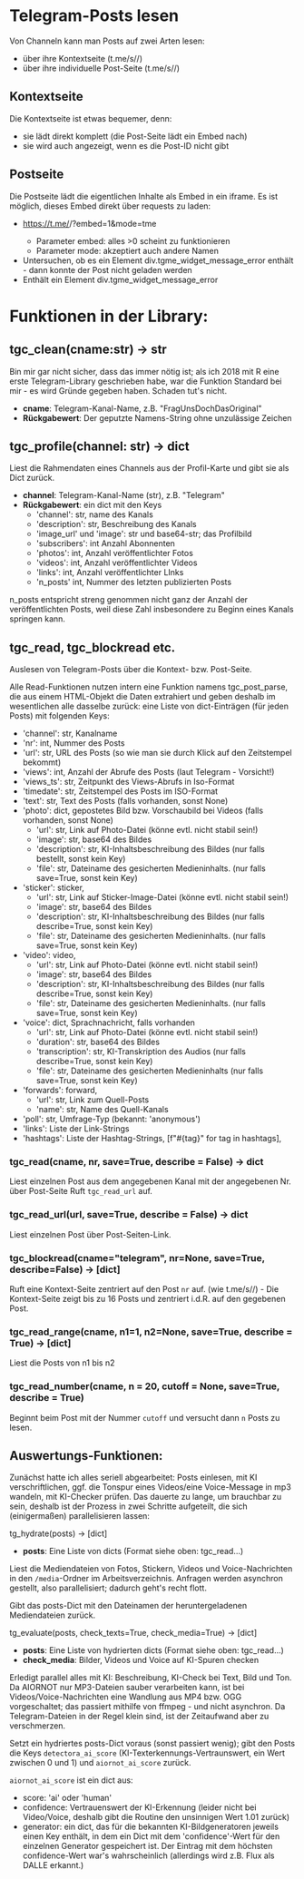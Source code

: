 # Telegram-Posts lesen


Von Channeln kann man Posts auf zwei Arten lesen: 

- über ihre Kontextseite (t.me/s/<channel>/<id>)
- über ihre individuelle Post-Seite (t.me/s/<channel>/<id>)

## Kontextseite


Die Kontextseite ist etwas bequemer, denn: 
- sie lädt direkt komplett (die Post-Seite lädt ein Embed nach)
- sie wird auch angezeigt, wenn es die Post-ID nicht gibt


## Postseite


Die Postseite lädt die eigentlichen Inhalte als Embed in ein iframe. Es ist möglich, dieses Embed direkt über requests zu laden: 
- https://t.me/<channel>/<id>?embed=1&mode=tme
  - Parameter embed: alles >0 scheint zu funktionieren
  - Parameter mode: akzeptiert auch andere Namen
- Untersuchen, ob es ein Element div.tgme_widget_message_error enthält - dann konnte der Post nicht geladen werden
- Enthält ein Element div.tgme_widget_message_error

<div class="tgme_widget_message text_not_supported_wrap js-widget_message" data-post="telegram/361" data-view="eyJjIjotMTAwNTY0MDg5MiwicCI6MzYxLCJ0IjoxNzM1OTQxNTY5LCJoIjoiOGJmNWMzZDM1OTE0Y2I1NTMyIn0" data-peer="c1005640892_-6044378432856379164" data-peer-hash="556f33b85ddb50a1e1" data-post-id="361">

# Funktionen in der Library:

## tgc_clean(cname:str) -> str

Bin mir gar nicht sicher, dass das immer nötig ist; als ich 2018 mit R eine erste Telegram-Library geschrieben
habe, war die Funktion Standard bei mir - es wird Gründe gegeben haben. Schaden tut's nicht. 

* **cname**: Telegram-Kanal-Name, z.B. "FragUnsDochDasOriginal"
* **Rückgabewert**: Der geputzte Namens-String ohne unzulässige Zeichen 


## tgc_profile(channel: str) -> dict

Liest die Rahmendaten eines Channels aus der Profil-Karte und gibt sie als Dict zurück. 

* **channel**: Telegram-Kanal-Name (str), z.B. "Telegram"
* **Rückgabewert**: ein dict mit den Keys
  * 'channel': str, name des Kanals
  * 'description': str, Beschreibung des Kanals
  * 'image_url' und 'image': str und base64-str; das Profilbild
  * 'subscribers': int Anzahl Abonnenten
  * 'photos': int, Anzahl veröffentlichter Fotos
  * 'videos': int, Anzahl veröffentlichter Videos
  * 'links': int, Anzahl veröffentlichter LInks
  * 'n_posts' int, Nummer des letzten publizierten Posts
  
n_posts entspricht streng genommen nicht ganz der Anzahl der veröffentlichten Posts, weil diese Zahl insbesondere zu Beginn eines Kanals springen kann. 

## tgc_read, tgc_blockread etc. 

Auslesen von Telegram-Posts über die Kontext- bzw. Post-Seite. 

Alle Read-Funktionen nutzen intern eine Funktion namens tgc_post_parse, die aus einem HTML-Objekt die Daten extrahiert und geben deshalb im wesentlichen alle dasselbe zurück: eine Liste von dict-Einträgen (für jeden Posts) mit folgenden Keys: 

  * 'channel': str, Kanalname
  * 'nr': int, Nummer des Posts
  * 'url': str, URL des Posts (so wie man sie durch Klick auf den Zeitstempel bekommt)
  * 'views': int, Anzahl der Abrufe des Posts (laut Telegram - Vorsicht!)
  * 'views_ts': str, Zeitpunkt des Views-Abrufs in Iso-Format
  * 'timedate': str, Zeitstempel des Posts im ISO-Format
  * 'text': str, Text des Posts (falls vorhanden, sonst None)
  * 'photo': dict, gepostetes Bild bzw. Vorschaubild bei Videos (falls vorhanden, sonst None)
    * 'url': str, Link auf Photo-Datei (könne evtl. nicht stabil sein!)
    * 'image': str, base64 des Bildes
    * 'description': str, KI-Inhaltsbeschreibung des Bildes (nur falls bestellt, sonst kein Key)
    * 'file': str, Dateiname des gesicherten Medieninhalts. (nur falls save=True, sonst kein Key)
  * 'sticker': sticker,
    * 'url': str, Link auf Sticker-Image-Datei (könne evtl. nicht stabil sein!)
    * 'image': str, base64 des Bildes
    * 'description': str, KI-Inhaltsbeschreibung des Bildes (nur falls describe=True, sonst kein Key)
    * 'file': str, Dateiname des gesicherten Medieninhalts. (nur falls save=True, sonst kein Key)
  * 'video': video,
    * 'url': str, Link auf Photo-Datei (könne evtl. nicht stabil sein!)
    * 'image': str, base64 des Bildes
    * 'description': str, KI-Inhaltsbeschreibung des Bildes (nur falls describe=True, sonst kein Key)
    * 'file': str, Dateiname des gesicherten Medieninhalts. (nur falls save=True, sonst kein Key)
  * 'voice': dict, Sprachnachricht, falls vorhanden
    * 'url': str, Link auf Photo-Datei (könne evtl. nicht stabil sein!)
    * 'duration': str, base64 des Bildes
    * 'transcription': str, KI-Transkription des Audios (nur falls describe=True, sonst kein Key)
    * 'file': str, Dateiname des gesicherten Medieninhalts (nur falls save=True, sonst kein Key) 
  * 'forwards': forward,
    * 'url': str, Link zum Quell-Posts
    * 'name': str, Name des Quell-Kanals
  * 'poll': str, Umfrage-Typ (bekannt: 'anonymous') 
  * 'links': Liste der Link-Strings
  * 'hashtags': Liste der Hashtag-Strings, [f"#{tag}" for tag in hashtags],

### tgc_read(cname, nr, save=True, describe = False) -> dict
Liest einzelnen Post aus dem angegebenen Kanal mit der angegebenen Nr. über Post-Seite Ruft ```tgc_read_url``` auf.
### tgc_read_url(url, save=True, describe = False) -> dict
Liest einzelnen Post über Post-Seiten-Link.
### tgc_blockread(cname="telegram", nr=None, save=True, describe=False) -> [dict]

Ruft eine Kontext-Seite zentriert auf den Post ```nr``` auf. (wie t.me/s/<kanalname>/<nr>) - Die Kontext-Seite zeigt bis zu 16 Posts und zentriert i.d.R. auf den gegebenen Post.

### tgc_read_range(cname, n1=1, n2=None, save=True, describe = True) -> [dict]
Liest die Posts von n1 bis n2

### tgc_read_number(cname, n = 20, cutoff = None, save=True, describe = True)
Beginnt beim Post mit der Nummer ```cutoff``` und versucht dann ```n``` Posts zu lesen.

## Auswertungs-Funktionen: 

Zunächst hatte ich alles seriell abgearbeitet: Posts einlesen, mit KI verschriftlichen, ggf.
die Tonspur eines Videos/eine Voice-Message in mp3 wandeln, mit KI-Checker prüfen. Das dauerte
zu lange, um brauchbar zu sein, deshalb ist der Prozess in zwei Schritte aufgeteilt, die sich
(einigermaßen) parallelisieren lassen: 

tg_hydrate(posts) -> [dict]
* **posts**: Eine Liste von dicts (Format siehe oben: tgc_read...)

Liest die Mediendateien von Fotos, Stickern, Videos und Voice-Nachrichten in den ```/media```-Ordner
im Arbeitsverzeichnis. Anfragen werden asynchron gestellt, also parallelisiert; dadurch geht's recht flott. 

Gibt das posts-Dict mit den Dateinamen der heruntergeladenen Mediendateien zurück. 

tg_evaluate(posts, check_texts=True, check_media=True) -> [dict]
* **posts**: Eine Liste von hydrierten dicts (Format siehe oben: tgc_read...)
* **check_media**: Bilder, Videos und Voice auf KI-Spuren checken

Erledigt parallel alles mit KI: Beschreibung, KI-Check bei Text, Bild und Ton. 
Da AIORNOT nur MP3-Dateien sauber verarbeiten kann, ist bei Videos/Voice-Nachrichten eine
Wandlung aus MP4 bzw. OGG vorgeschaltet; das passiert mithilfe von ffmpeg - und nicht asynchron.
Da Telegram-Dateien in der Regel klein sind, ist der Zeitaufwand aber zu verschmerzen. 

Setzt ein hydriertes posts-Dict voraus (sonst passiert wenig); gibt den Posts die Keys 
```detectora_ai_score``` (KI-Texterkennungs-Vertraunswert, ein Wert zwischen 0 und 1) und 
```aiornot_ai_score``` zurück. 

```aiornot_ai_score``` ist ein dict aus: 

* score: 'ai' oder 'human'
* confidence: Vertrauenswert der KI-Erkennung (leider nicht bei Video/Voice, deshalb gibt die Routine den unsinnigen Wert 1.01 zurück)
* generator: ein dict, das für die bekannten KI-Bildgeneratoren jeweils einen Key enthält, in dem ein Dict mit dem 'confidence'-Wert für den einzelnen Generator gespeichert ist. Der Eintrag mit dem höchsten confidence-Wert war's wahrscheinlich (allerdings wird z.B. Flux als DALLE erkannt.)